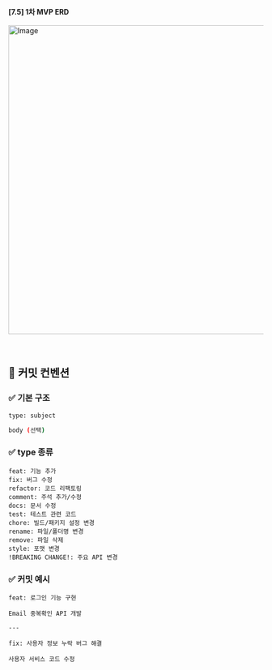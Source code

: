 
<Strong>[7.5] 1차 MVP ERD</Strong> </br></br>
<img width="713" height="610" alt="Image" src="https://github.com/user-attachments/assets/d1575afb-9b72-4a57-934a-0eac6ec03e1c" />

</br>

## 📝 커밋 컨벤션

### ✅ 기본 구조
```bash
type: subject

body (선택)
```

### ✅ type 종류
```
feat: 기능 추가
fix: 버그 수정
refactor: 코드 리팩토링
comment: 주석 추가/수정
docs: 문서 수정
test: 테스트 관련 코드
chore: 빌드/패키지 설정 변경
rename: 파일/폴더명 변경
remove: 파일 삭제
style: 포맷 변경
!BREAKING CHANGE!: 주요 API 변경
```

### ✅ 커밋 예시
```
feat: 로그인 기능 구현

Email 중복확인 API 개발

---

fix: 사용자 정보 누락 버그 해결

사용자 서비스 코드 수정
```

